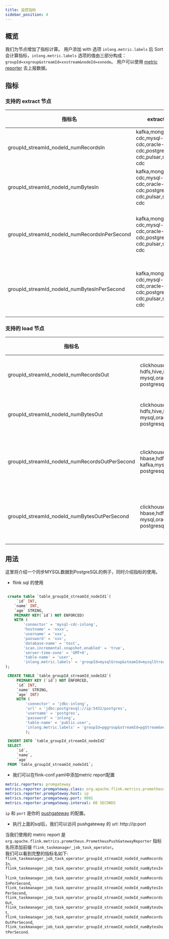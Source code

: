 ```yaml
---
title: 监控指标
sidebar_position: 4
---
```


## 概览

我们为节点增加了指标计算。 用户添加 with 选项 `inlong.metric.labels` 后 Sort 会计算指标，`inlong.metric.labels` 选项的值由三部分构成：`groupId=xxgroup&streamId=xxstream&nodeId=xxnode`。
用户可以使用 [metric reporter](https://nightlies.apache.org/flink/flink-docs-release-1.13/zh/docs/deployment/metric_reporters/) 去上报数据。

## 指标

### 支持的 extract 节点

| 指标名 | extract 节点 | 描述 |
|-------------|--------------|-------------|
| groupId_streamId_nodeId_numRecordsIn | kafka,mongodb-cdc,mysql-cdc,oracle-cdc,postgresql-cdc,pulsar,sqlserver-cdc | 输入记录数 |
| groupId_streamId_nodeId_numBytesIn | kafka,mongodb-cdc,mysql-cdc,oracle-cdc,postgresql-cdc,pulsar,sqlserver-cdc | 输入字节数 |
| groupId_streamId_nodeId_numRecordsInPerSecond | kafka,mongodb-cdc,mysql-cdc,oracle-cdc,postgresql-cdc,pulsar,sqlserver-cdc | 每秒输入记录数 |
| groupId_streamId_nodeId_numBytesInPerSecond | kafka,mongodb-cdc,mysql-cdc,oracle-cdc,postgresql-cdc,pulsar,sqlserver-cdc | 每秒输入字节数 |

### 支持的 load 节点

| 指标名 | load 节点 | 描述 |
|-------------|-----------|-------------|
| groupId_streamId_nodeId_numRecordsOut | clickhouse,elasticsearch,greenplum,hbase,<br/>hdfs,hive,iceberg,kafka,<br/>mysql,oracle,postgresql,sqlserver,tdsql-postgresql | 输出记录数 |
| groupId_streamId_nodeId_numBytesOut |  clickhouse,elasticsearch,greenplum,hbase,<br/>hdfs,hive,iceberg,kafka,<br/>mysql,oracle,postgresql,sqlserver,tdsql-postgresql | 输出字节数 |
| groupId_streamId_nodeId_numRecordsOutPerSecond |  clickhouse,elasticsearch,greenplum,<br/>hbase,hdfs,hive,iceberg,<br/>kafka,mysql,oracle,postgresql,sqlserver,tdsql-postgresql | 每秒输出记录数 |
| groupId_streamId_nodeId_numBytesOutPerSecond |  clickhouse,elasticsearch,greenplum,<br/>hbase,hdfs,hive,iceberg,kafka,<br/>mysql,oracle,postgresql,sqlserver,tdsql-postgresql | 每秒输出字节数 |

## 用法

这里将介绍一个同步MYSQL数据到PostgreSQL的例子，同时介绍指标的使用。

* flink sql 的使用
```sql

 create table `table_groupId_streamId_nodeId1`(
     `id` INT,
    `name` INT,
    `age` STRING,
    PRIMARY KEY(`id`) NOT ENFORCED)
    WITH (
        'connector' = 'mysql-cdc-inlong',
        'hostname' = 'xxxx',
        'username' = 'xxx',
        'password' = 'xxx',
        'database-name' = 'test',
        'scan.incremental.snapshot.enabled' = 'true',
        'server-time-zone' = 'GMT+8',
        'table-name' = 'user',
        'inlong.metric.labels' = 'groupId=mysqlGroup&steamId=mysqlStream&nodeId=mysqlNode1'
);

 CREATE TABLE `table_groupId_streamId_nodeId2`(
     PRIMARY KEY (`id`) NOT ENFORCED,
     `id` INT,
     `name` STRING,
     `age` INT)
     WITH (
         'connector' = 'jdbc-inlong',
         'url' = 'jdbc:postgresql://ip:5432/postgres',
         'username' = 'postgres',
         'password' = 'inlong',
         'table-name' = 'public.user',
         'inlong.metric.labels' = 'groupId=pggroup&streamId=pgStream&nodeId=pgNode'
         );

 INSERT INTO `table_groupId_streamId_nodeId2`
 SELECT
     `id`,
     `name`,
     `age`
 FROM `table_groupId_streamId_nodeId1`;
```

* 我们可以在flink-conf.yaml中添加metric report配置

```yaml
metric.reporters: promgateway
metrics.reporter.promgateway.class: org.apache.flink.metrics.prometheus.PrometheusPushGatewayReporter
metrics.reporter.promgateway.host: ip
metrics.reporter.promgateway.port: 9091
metrics.reporter.promgateway.interval: 60 SECONDS
```
`ip` 和 `port` 是你的 [pushgateway](https://github.com/prometheus/pushgateway/releases) 的配置。

* 执行上面的sql后，我们可以访问 pushgateway 的 url: http://ip:port

当我们使用的 metric report 是 `org.apache.flink.metrics.prometheus.PrometheusPushGatewayReporter` 指标名将添加前缀 `flink_taskmanager_job_task_operator`。  
我们可以看到完整的指标名如下:    
 `flink_taskmanager_job_task_operator_groupId_streamId_nodeId_numRecordsIn`,  
 `flink_taskmanager_job_task_operator_groupId_streamId_nodeId_numBytesIn`,  
 `flink_taskmanager_job_task_operator_groupId_streamId_nodeId_numRecordsInPerSecond`,  
 `flink_taskmanager_job_task_operator_groupId_streamId_nodeId_numBytesInPerSecond`,  
 `flink_taskmanager_job_task_operator_groupId_streamId_nodeId_numRecordsOut`,  
 `flink_taskmanager_job_task_operator_groupId_streamId_nodeId_numBytesOut`,  
 `flink_taskmanager_job_task_operator_groupId_streamId_nodeId_numRecordsOutPerSecond`,  
 `flink_taskmanager_job_task_operator_groupId_streamId_nodeId_numBytesOutPerSecond`.


